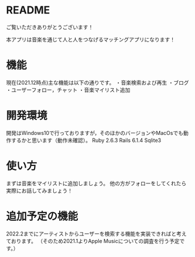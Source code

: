 # README

ご覧いただきありがとうございます！

本アプリは音楽を通じて人と人をつなげるマッチングアプリになります！

# 機能

現在(2021.12時点)主な機能は以下の通りです。
・音楽検索および再生
・ブログ
・ユーザーフォロー，チャット
・音楽マイリスト追加

# 開発環境
開発はWindows10で行っておりますが，そのほかのバージョンやMacOsでも動作するかと思います（動作未確認）。
Ruby 2.6.3
Rails 6.1.4
Sqlite3


# 使い方
まずは音楽をマイリストに追加しましょう。
他の方がフォローをしてくれたら実際にお話してみましょう！

# 追加予定の機能
2022.2までにアーティストからユーザーを検索する機能を実装できればと考えております。
（そのため2021.1よりApple Musicについての調査を行う予定です。）
